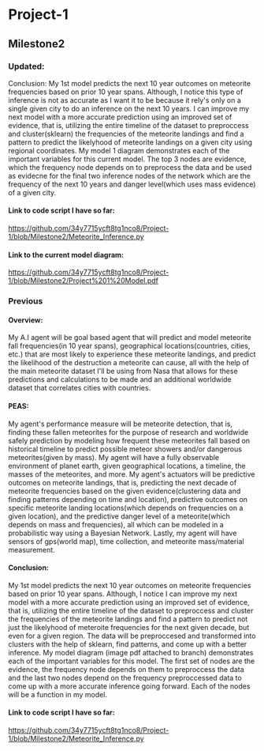 # Project-1
## Milestone2
### Updated:
Conclusion:
My 1st model predicts the next 10 year outcomes on meteorite frequencies based on prior 10 year spans. Although, I notice this type of inference is not as accurate as I want it to be because it rely's only on a single given city to do an inference on the next 10 years. I can improve my next model with a more accurate prediction using an improved set of evidence, that is, utilizing the entire timeline of the dataset to preproccess and cluster(sklearn) the frequencies of the meteorite landings and find a pattern to predict the likelyhood of meteorite landings on a given city using regional coordinates. My model 1 diagram demonstrates each of the important variables for this current model. The top 3 nodes are evidence, which the frequency node depends on to preprocess the data and be used as evidecne for the final two inference nodes of the network which are the frequency of the next 10 years and danger level(which uses mass evidence) of a given city. 

#### Link to code script I have so far:
https://github.com/34y7715ycft8tg1nco8/Project-1/blob/Milestone2/Meteorite_Inference.py
#### Link to the current model diagram:
https://github.com/34y7715ycft8tg1nco8/Project-1/blob/Milestone2/Project%201%20Model.pdf

### Previous
#### Overview:
My A.I agent will be goal based agent that will predict and model meteorite fall frequencies(in 10 year spans), geographical locations(countries, cities, etc.) that are most likely to experience these meteorite landings, and predict the likelihood of the destruction a meteorite can cause, all with the help of the main meteorite dataset I'll be using from Nasa that allows for these predictions and calculations to be made and an additional worldwide dataset that correlates cities with countries.

#### PEAS:
My agent's performance measure will be meteorite detection, that is, finding these fallen meteorites for the purpose of research and worldwide safely prediction by modeling how frequent these meteorites fall based on historical timeline to predict possible meteor showers and/or dangerous meteorites(given by mass). My agent will have a fully observable environment of planet earth, given geographical locations, a timeline, the masses of the meteorites, and more. My agent's actuators will be predictive outcomes on meteorite landings, that is, predicting the next decade of meteorite frequencies based on the given evidence(clustering data and finding patterns depending on time and location), predictive outcomes on specific meteorite landing locations(which depends on frequencies on a given location), and the predictive danger level of a meteorite(which depends on mass and frequencies), all which can be modeled in a probabilistic way using a Bayesian Network. Lastly, my agent will have sensors of gps(world map), time collection, and meteorite mass/material measurement.

#### Conclusion:
My 1st model predicts the next 10 year outcomes on meteorite frequencies based on prior 10 year spans. Although, I notice I can improve my next model with a more accurate prediction using an improved set of evidence, that is, utilizing the entire timeline of the dataset to preproccess and cluster the frequencies of the meteorite landings and find a pattern to predict not just the likelyhood of meteroite frequencies for the next given decade, but even for a given region. The data will be preproccesed and transformed into clusters with the help of sklearn, find patterns, and come up with a better inference. My model diagram (image pdf attached to branch) demonstrates each of the important variables for this model. The first set of nodes are the evidence, the frequency node depends on them to preproccess the data and the last two nodes depend on the frequency preproccessed data to come up with a more accurate inference going forward. Each of the nodes will be a function in my model.

#### Link to code script I have so far:
https://github.com/34y7715ycft8tg1nco8/Project-1/blob/Milestone2/Meteorite_Inference.py
